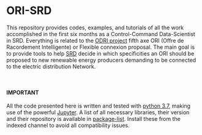 # ORI-SRD
This repository provides codes, examples, and tutorials of all the work accomplished in the first six months as a Control-Command Data-Scientist in SRD. Everything is related to the  [ODRI project](https://www.s2e2.fr/projets/odri/) fifth axe ORI (Offre de Racordement Intelligente) or Flexible connexion proposal. The main goal is to provide tools to help [SRD](https://www.srd-energies.fr/) decide in which specificities an ORI should be proposed to new renewable energy producers demanding to be connected to the electric distribution Network. 

</br>

#### IMPORTANT
All the code presented here is written and tested with [python 3.7](https://www.python.org/), making use of the powerful [Jupyter](https://jupyter.org/). A list of all necessary libraries, their version and their repository is available in [package-list](package-list.txt). Install these from the indexed channel to avoid all compatibility issues.
